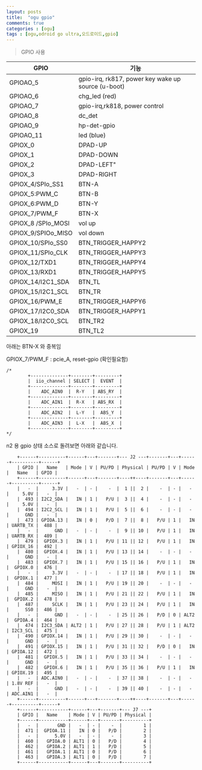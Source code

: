 ```yaml
---
layout: posts
title:  "ogu gpio"
comments: true
categories : [ogu]
tags : [ogu,odroid go ultra,오드로이드,gpio]
---
```


> GPIO 사용

GPIO | 기능
------ | --------
GPIOAO_5 | gpio-irq, rk817, power key wake up source (u-boot)
GPIOAO_6 | chg_led (red)
GPIOAO_7 | gpio-irq,rk818, power control
GPIOAO_8 | dc_det
GPIOAO_9 | hp-det-gpio
GPIOAO_11 | led (blue)
GPIOX_0 | DPAD-UP
GPIOX_1 | DPAD-DOWN
GPIOX_2 | DPAD-LEFT"
GPIOX_3 | DPAD-RIGHT
GPIOX_4/SPIo_SS1 | BTN-A
GPIOX_5:PWM_C | BTN-B
GPIOX_6:PWM_D | BTN-Y
GPIOX_7/PWM_F | BTN-X
GPIOX_8 /SPIo_MOSI | vol up
GPIOX_9/SPIOo_MISO | vol down
GPIOX_10/SPIo_SS0 | BTN_TRIGGER_HAPPY2
GPIOX_11/SPIo_CLK | BTN_TRIGGER_HAPPY3
GPIOX_12/TXD1 | BTN_TRIGGER_HAPPY4
GPIOX_13/RXD1 | BTN_TRIGGER_HAPPY5
GPIOX_14/I2C1_SDA | BTN_TL
GPIOX_15/I2C1_SCL | BTN_TR
GPIOX_16/PWM_E | BTN_TRIGGER_HAPPY6
GPIOX_17/I2C0_SDA | BTN_TRIGGER_HAPPY1
GPIOX_18/I2C0_SCL | BTN_TR2
GPIOX_19 | BTN_TL2

아래는 BTN-X 와 중복임

GPIOX_7/PWM_F : pcie_A, reset-gpio (확인필요함)

    /*
            +--------------+--------+---------+
            |  iio_channel | SELECT |  EVENT  |
            +--------------+--------+---------+
            |    ADC_AIN0  |  R-Y   | ABS_RY  |
            +--------------+--------+---------+
            |    ADC_AIN1  |  R-X   | ABS_RX  |
            +--------------+--------+---------+
            |    ADC_AIN2  |  L-Y   |  ABS_Y  |
            +--------------+--------+---------+
            |    ADC_AIN3  |  L-X   |  ABS_X  |
            +--------------+--------+---------+
    */

n2 용 gpio 상태 소스로 돌려보면 아래와 같습니다.



        +------+----------+------+---+-------+--- J2 ---+-------+---+------+----------+------+
        | GPIO |   Name   | Mode | V | PU/PD | Physical | PU/PD | V | Mode |   Name   | GPIO |
        +------+----------+------+---+-------+----++----+-------+---+------+----------+------+
        |   -  |     3.3V |   -  | - |    -  |  1 ||  2 |    -  | - |   -  |     5.0V |   -  |
        |  493 | I2C2_SDA |   IN | 1 |   P/U |  3 ||  4 |    -  | - |   -  |     5.0V |   -  |
        |  494 | I2C2_SCL |   IN | 1 |   P/U |  5 ||  6 |    -  | - |   -  |      GND |   -  |
        |  473 | GPIOA.13 |   IN | 0 |   P/D |  7 ||  8 |   P/U | 1 |   IN | UARTB_TX |  488 |
        |   -  |      GND |   -  | - |    -  |  9 || 10 |   P/U | 1 |   IN | UARTB_RX |  489 |
        |  479 |  GPIOX.3 |   IN | 1 |   P/U | 11 || 12 |   P/U | 1 |   IN | GPIOX_16 |  492 |
        |  480 |  GPIOX.4 |   IN | 1 |   P/U | 13 || 14 |    -  | - |   -  |      GND |   -  |
        |  483 |  GPIOX.7 |   IN | 1 |   P/U | 15 || 16 |   P/U | 1 |   IN |  GPIOX.0 |  476 |
        |   -  |     3.3V |   -  | - |    -  | 17 || 18 |   P/U | 1 |   IN |  GPIOX.1 |  477 |
        |  484 |     MOSI |   IN | 1 |   P/U | 19 || 20 |    -  | - |   -  |      GND |   -  |
        |  485 |     MISO |   IN | 1 |   P/U | 21 || 22 |   P/U | 1 |   IN |  GPIOX.2 |  478 |
        |  487 |     SCLK |   IN | 1 |   P/U | 23 || 24 |   P/U | 1 |   IN |      SS0 |  486 |
        |   -  |      GND |   -  | - |    -  | 25 || 26 |   P/D | 0 | ALT2 |  GPIOA.4 |  464 |
        |  474 | I2C3_SDA | ALT2 | 1 |   P/U | 27 || 28 |   P/U | 1 | ALT2 | I2C3_SCL |  475 |
        |  490 | GPIOX.14 |   IN | 1 |   P/U | 29 || 30 |    -  | - |   -  |      GND |   -  |
        |  491 | GPIOX.15 |   IN | 1 |   P/U | 31 || 32 |   P/D | 0 |   IN | GPIOA.12 |  472 |
        |  481 |  GPIOX.5 |   IN | 1 |   P/U | 33 || 34 |    -  | - |   -  |      GND |   -  |
        |  482 |  GPIOX.6 |   IN | 1 |   P/U | 35 || 36 |   P/U | 1 |   IN | GPIOX.19 |  495 |
        |   -  | ADC.AIN0 |   -  | - |    -  | 37 || 38 |    -  | - |   -  | 1.8V REF |   -  |
        |   -  |      GND |   -  | - |    -  | 39 || 40 |    -  | - |   -  | ADC.AIN1 |   -  |
        +------+----------+------+---+-------+----++----+-------+---+------+----------+------+
        +------+-----------+------+---+-------+--- J7 ---+
        | GPIO |   Name    | Mode | V | PU/PD | Physical |
        +------+-----------+------+---+-------+----------+
        |   -  |       GND |   -  | - |    -  |        1 |
        |  471 |  GPIOA.11 |   IN | 0 |   P/D |        2 |
        |   -  |      5.0V |   -  | - |    -  |        3 |
        |  460 |   GPIOA.0 | ALT1 | 0 |   P/D |        4 |
        |  462 |   GPIOA.2 | ALT1 | 1 |   P/D |        5 |
        |  461 |   GPIOA.1 | ALT1 | 0 |   P/D |        6 |
        |  463 |   GPIOA.3 | ALT1 | 0 |   P/D |        7 |
        +------+-----------+------+---+-------+----------+
